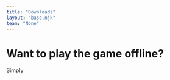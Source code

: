 ```yaml
---
title: "Downloads"
layout: "base.njk"
team: "None"
---
```



# Want to play the game offline?


Simply